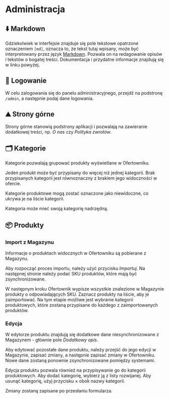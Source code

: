 # Administracja

## ⬇️ Markdown

Gdziekolwiek w interfejsie znajduje się pole tekstowe opatrzone oznaczeniem `[md]`, oznacza to, że tekst tutaj wpisany, może być interpretowany przez język [Markdown](https://markdownguide.org/). Pozwala on na redagowanie opisów i tekstów o bogatej treści. Dokumentacja i przydatne informacje znajdują się w linku powyżej.

## 🦺 Logowanie

W celu zalogowania się do panelu administracyjnego, przejdź na podstronę `/admin`, a następnie podaj dane logowania.
<!-- todo Hasło może zostać zmienione poprzez formularz na odpowiedniej podstronie. -->

## ⛰️ Strony górne

Strony górne stanowią podstrony aplikacji i pozwalają na zawieranie dodatkowej treści, np. *O nas* czy *Polityka zwrotów*.

## 🗂️ Kategorie

Kategorie pozwalają grupować produkty wyświetlane w Ofertowniku.

Jeden produkt może być przypisany do więcej niż jednej kategorii. Brak przypisanych kategorii jest równoznaczny z brakiem jego widoczności w ofercie.

Kategorie produktowe mogą zostać oznaczone jako niewidoczne, co ukrywa je na liście kategorii.

Kategoria może mieć swoją kategorię nadrzędną.

## 📦 Produkty

### Import z Magazynu

Informacje o produktach  widocznych w Ofertowniku są pobierane z Magazynu.

Aby rozpocząć proces importu, należy użyć przycisku *Importuj*.
Na następnej stronie należy podać SKU produktów, które mają być zsynchronizowane.
<!-- todo Wypisanie kilku SKU po przecinku spowoduje wyszukanie informacji na temat każdego z nich. -->

W następnym kroku Ofertownik wypisze wszystkie znalezione w Magazynie produkty o odpowiadających SKU. Zaznacz produkty na liście, aby je zaimportować.
Na tym etapie możliwe jest wybranie kategorii produktowych, które zostaną przypisane do każdego z zaimportowanych produktów.

### Edycja

W edytorze produktu znajdują się dodatkowe dane niesynchronizowane z Magazynem - głównie pole *Dodatkowy opis*.

Aby edytować pozostałe dane produktu, należy przejść do jego edycji w Magazynie, zapisać zmiany, a następnie zapisać zmiany w Ofertowniku. Nowe dane zostaną ponownie zsynchronizowane pomiędzy systemami.

Edycja produktu pozwala również na przypisywanie go do kategorii produktowych.
Aby dodać kategorię, wybierz ją z listy rozwijanej.
Aby usunąć kategorię, użyj przycisku × obok nazwy kategorii.

Zmiany zostaną zapisane po przesłaniu formularza.
